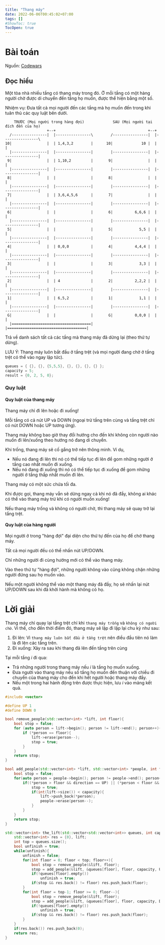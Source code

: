 ```yaml
---
title: "Thang máy"
date: 2022-06-06T00:45:02+07:00
tags: []
#ShowToc: true
TocOpen: true
---
```


# Bài toán
Nguồn: [Codewars](https://www.codewars.com/kata/58905bfa1decb981da00009e)
## Đọc hiểu
Một tòa nhà nhiều tầng có thang máy trong đó. Ở mỗi tầng có một hàng người chờ được di chuyển đến tầng họ muốn,  được thể hiện bằng một số.

Nhiệm vụ: Đưa tất cả mọi người đến các tầng mà họ muốn đến trong khi tuân thủ các quy luật bên dưới.
```text
    TRƯỚC (Mọi người trong hàng đợi)             SAU (Mọi người tại đích đến của họ)
                   +--+                                          +--+ 
  /----------------|  |----------------\        /----------------|  |----------------\
10|                |  | 1,4,3,2        |      10|             10 |  |                |
  |----------------|  |----------------|        |----------------|  |----------------|
 9|                |  | 1,10,2         |       9|                |  |                |
  |----------------|  |----------------|        |----------------|  |----------------|
 8|                |  |                |       8|                |  |                |
  |----------------|  |----------------|        |----------------|  |----------------|
 7|                |  | 3,6,4,5,6      |       7|                |  |                |
  |----------------|  |----------------|        |----------------|  |----------------|
 6|                |  |                |       6|          6,6,6 |  |                |
  |----------------|  |----------------|        |----------------|  |----------------|
 5|                |  |                |       5|            5,5 |  |                |
  |----------------|  |----------------|        |----------------|  |----------------|
 4|                |  | 0,0,0          |       4|          4,4,4 |  |                |
  |----------------|  |----------------|        |----------------|  |----------------|
 3|                |  |                |       3|            3,3 |  |                |
  |----------------|  |----------------|        |----------------|  |----------------|
 2|                |  | 4              |       2|          2,2,2 |  |                |
  |----------------|  |----------------|        |----------------|  |----------------|
 1|                |  | 6,5,2          |       1|            1,1 |  |                |
  |----------------|  |----------------|        |----------------|  |----------------|
 G|                |  |                |       G|          0,0,0 |  |                |
  |====================================|        |====================================|
```
Trả về danh sách tất cả các tầng mà thang máy đã dừng lại (theo thứ tự dừng).

LƯU Ý: Thang máy luôn bắt đầu ở tầng trệt (và mọi người đang chờ ở tầng trệt có thể vào ngay lập tức).

```cpp
queues = { {}, {}, {5,5,5}, {}, {}, {}, {} };
capacity = 5;
result = {0, 2, 5, 0};
```
### Quy luật
#### Quy luật của thang máy
Thang máy chỉ đi lên hoặc đi xuống!

Mỗi tầng có cả nút UP và DOWN (ngoại trừ tầng trên cùng và tầng trệt chỉ có nút DOWN hoặc UP tương ứng).

Thang máy không bao giờ thay đổi hướng cho đến khi không còn người nào muốn đi lên/xuống theo hướng nó đang di chuyển.

Khi trống, thang máy sẽ cố gắng trở nên thông minh. Ví dụ,
- Nếu nó đang đi lên thì nó có thể tiếp tục đi lên để gom những người ở tầng cao nhất muốn đi xuống.
- Nếu nó đang đi xuống thì nó có thể tiếp tục đi xuống để gom những người ở tầng thấp nhất muốn đi lên.

Thang máy có một sức chứa tối đa.

Khi được gọi, thang máy vẫn sẽ dừng ngay cả khi nó đã đầy, không ai khác có thể vào thang máy trừ khi có người muốn xuống!

Nếu thang máy trống và không có người chờ, thì thang máy sẽ quay trở lại tầng trệt.

#### Quy luật của hàng người
Mọi người ở trong "hàng đợi" đại diện cho thứ tự đến của họ để chờ thang máy.

Tất cả mọi người đều có thể nhấn nút UP/DOWN.

Chỉ những người đi cùng hướng mới có thể vào thang máy.

Vào theo thứ tự "hàng đợi", những người không vào cũng không chặn những người đứng sau họ muốn vào.

Nếu một người không thể vào một thang máy đã đầy, họ sẽ nhấn lại nút UP/DOWN sau khi đã khởi hành mà không có họ.

# Lời giải
Thang máy chỉ quay lại tầng trệt chỉ khi `thang máy trống` và `không có người chờ`. Vì thế, cho đến thời điểm đó, thang máy sẽ lặp đi lặp lại chu kỳ như sau:
1. Đi lên: Vì `thang máy luôn bắt đầu ở tầng trệt` nên điều đầu tiên nó làm là đi lên các tầng trên. 
2. Đi xuống: Xảy ra sau khi thang đã lên đến tầng trên cùng

Tại mỗi tầng $i$ đi qua:
- Trả những người trong thang máy nếu $i$ là tầng họ muốn xuống.
- Đưa người vào thang máy nếu số tầng họ muốn đến thuận với chiều đi chuyển của thang máy cho đến khi hết người hoặc thang máy đầy.
- Nếu một trong hai hành động trên được thực hiện, lưu $i$ vào mảng kết quả.
```cpp
#include <vector>

#define UP 1
#define DOWN 0

bool remove_people(std::vector<int> *lift, int floor){
    bool stop = false;
    for (auto person = lift->begin(); person != lift->end(); person++){
        if (*person == floor){
            lift->erase(person--);
            stop = true;
        }     
    }
    return stop;
}

bool add_people(std::vector<int> *lift, std::vector<int> *people, int floor, int capacity, int direction){
    bool stop = false;
    for(auto person = people->begin(); person != people->end(); person++){
        if((*person > floor && direction == UP) || (*person < floor && direction == DOWN)){
            stop = true;
            if(int(lift->size()) < capacity){
                lift->push_back(*person);
                people->erase(person--);
            }
        }
    }
    return stop;
}

std::vector<int> the_lift(std::vector<std::vector<int>> queues, int capacity) {
    std::vector<int> res = {0}, lift;
    int top = queues.size();
    bool unfinish = true;
    while(unfinish){
        unfinish = false;
        for(int floor = 0; floor < top; floor++){
            bool stop = remove_people(&lift, floor);
            stop = add_people(&lift, &queues[floor], floor, capacity, UP) || stop;
            if(!queues[floor].empty())
                unfinish = true;
            if(stop && res.back() != floor) res.push_back(floor);
        }
        for(int floor = top-1; floor >= 0; floor--){
            bool stop = remove_people(&lift, floor);
            stop = add_people(&lift, &queues[floor], floor, capacity, DOWN) || stop;
            if(!queues[floor].empty())
                unfinish = true;
            if(stop && res.back() != floor) res.push_back(floor);
        }
    }
    if(res.back()) res.push_back(0);
    return res;
}
```
